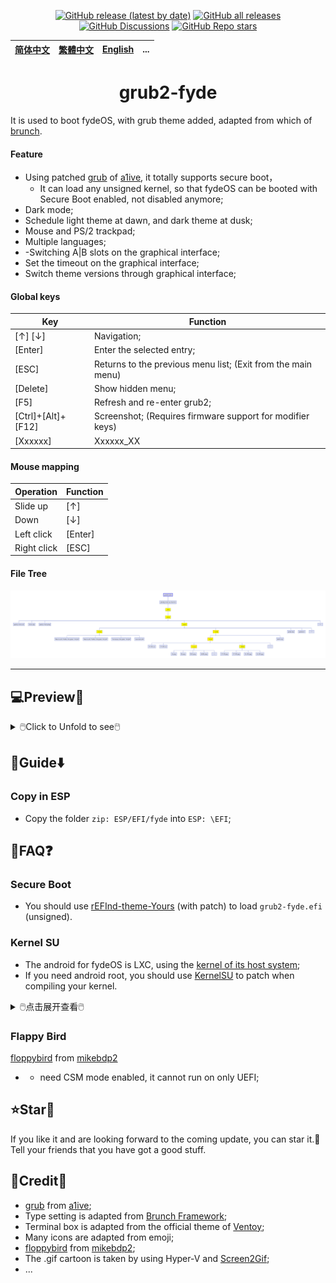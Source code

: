 <div align="center">

[![GitHub release (latest by date)](https://img.shields.io/github/v/release/M-L-P/grub2-fyde)](https://github.com/M-L-P/grub2-fyde/releases/latest)
[![GitHub all releases](https://img.shields.io/github/downloads/M-L-P/grub2-fyde/total)](https://github.com/M-L-P/grub2-fyde/releases)
[![GitHub Discussions](https://img.shields.io/github/discussions/M-L-P/grub2-fyde)](https://github.com/M-L-P/grub2-fyde/discussions)
[![GitHub Repo stars](https://img.shields.io/github/stars/M-L-P/grub2-fyde?style=social)](https://github.com/M-L-P/grub2-fyde/stargazers)

</div>

[简体中文](README.md)|[繁體中文](README-繁體中文.md)|[English](README-English.md)|...
--|--|--|--

<h1 align="center">grub2-fyde</h1>

It is used to boot fydeOS, with grub theme added, adapted from which of [brunch](https://github.com/sebanc/brunch).
#### Feature
- Using patched [grub](https://github.com/a1ive/grub) of [a1ive](https://github.com/a1ive), it totally supports secure boot，
  - It can load any unsigned kernel, so that fydeOS can be booted with Secure Boot enabled, not disabled anymore;
- Dark mode;
- Schedule light theme at dawn, and dark theme at dusk;
- Mouse and PS/2 trackpad;
- Multiple languages;
- -Switching A|B slots on the graphical interface;
- Set the timeout on the graphical interface;
- Switch theme versions through graphical interface;
#### Global keys

Key|Function
-|-
[↑] [↓] | Navigation;
[Enter] | Enter the selected entry;
[ESC] | Returns to the previous menu list; (Exit from the main menu)
[Delete] | Show hidden menu;
[F5] | Refresh and re-enter grub2;
[Ctrl]+[Alt]+[F12] | Screenshot; (Requires firmware support for modifier keys)
[Xxxxxx] | Xxxxxx_XX

#### Mouse mapping

Operation | Function
-|-
Slide up | [↑]
Down | [↓]
Left click | [Enter]
Right click | [ESC]

#### File Tree
<img src="https://raw.githubusercontent.com/M-L-P/.github/main/screenshots/grub2-fyde/grub2-fyde.png">

-----------------------------------------------------------------------------------------------------------------------------------
## 💻️Preview👀

<details>
<summary>🖱️Click to Unfold to see🖱️</summary>

### 1024x768
<img src="https://raw.githubusercontent.com/M-L-P/.github/main/screenshots/grub2-fyde/English/English.gif">

### 1920x1080
<img src="https://raw.githubusercontent.com/M-L-P/.github/main/screenshots/grub2-fyde/English/1080p-light.png">
<img src="https://raw.githubusercontent.com/M-L-P/.github/main/screenshots/grub2-fyde/English/1080p-dark.png">
</details>

## 🧭Guide⬇️

### Copy in ESP
- Copy the folder `zip: ESP/EFI/fyde` into `ESP: \EFI`;

## 📝FAQ❓️
### Secure Boot
- You should use [rEFInd-theme-Yours](https://github.com/M-L-P/rEFInd-theme-Yours) (with patch) to load `grub2-fyde.efi` (unsigned).

### Kernel SU
- The android for fydeOS is LXC, using the [kernel of its host system](https://github.com/openFyde/project-openfyde-patches/tree/r114-dev/sys-kernel/chromeos-kernel-5_4);
- If you need android root, you should use [KernelSU](https://github.com/tiann/KernelSU) to patch when compiling your kernel.
<details>
<summary>🖱️点击展开查看🖱️</summary>
#### Source Codes
- [Kernel of fydeOS r114](https://github.com/openFyde/project-openfyde-patches/tree/r114-dev/sys-kernel/chromeos-kernel-5_4)；
- [KernelSU Repo](https://github.com/tiann/KernelSU)；
#### Operation
Having compiled，
- Rename it `kernelsu-5.4` or `kernelsu-5.10`,
- Copy it and paste to `ESP: \EFI\fyde`；
#### Compiled kernels are not temporarily available here for the following reasons
- As a rising star, KernelSU updates frequently, so I can't keep up with the pace of updates to KernelSU;
- There are several models of fydeOS for you, but I don't have any and cannot conduct any testing;
- There are indeed many users of fydeOS for PC, and a kernel patched with KernelSU can indeed be convenient for a large number of people, but I have to do other things in my spare time;
Therefore, only the entry for KernelSU is provided here, and a compiled kernel is not provided, temporarily.<br/>
If you have the ability to compile kernels, understand KernelSU, and want to help more people, you can pull request after your testing.
</details>

### Flappy Bird
[floppybird](https://github.com/mikebdp2/floppybird) from [mikebdp2](https://github.com/mikebdp2)
- - need CSM mode enabled, it cannot run on only UEFI;

## ⭐Star🌟
If you like it and are looking forward to the coming update, you can star it.💫<br/>
Tell your friends that you have got a good stuff.

## 🎉Credit🎊
- [grub](https://github.com/a1ive/grub) from [a1ive](https://github.com/a1ive);
- Type setting is adapted from [Brunch Framework](https://github.com/sebanc/brunch);
- Terminal box is adapted from the official theme of [Ventoy](https://github.com/ventoy/Ventoy);
- Many icons are adapted from emoji;
- [floppybird](https://github.com/mikebdp2/floppybird) from [mikebdp2](https://github.com/mikebdp2);
- The .gif cartoon is taken by using Hyper-V and [Screen2Gif](https://github.com/NickeManarin/ScreenToGif);
- ...
